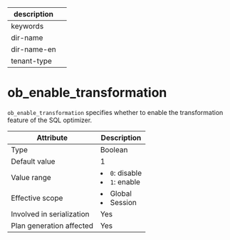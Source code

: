 | description ||
|---|---|
| keywords ||
| dir-name ||
| dir-name-en ||
| tenant-type ||

# ob_enable_transformation

`ob_enable_transformation` specifies whether to enable the transformation feature of the SQL optimizer.

| **Attribute** | **Description** |
|----------|------------------------------------------------------------------------------------------------------------|
| Type | Boolean |
| Default value | 1 |
| Value range | <li> `0`: disable   <li> `1`: enable |
| Effective scope | <li> Global   <li> Session |
| Involved in serialization | Yes |
| Plan generation affected | Yes |
